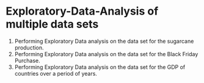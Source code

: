 # Exploratory-Data-Analysis of multiple data sets
1. Performing Exploratory Data analysis on the data set for the sugarcane production.
2. Performing Exploratory Data analysis on the data set for the Black Friday Purchase.
3. Performing Exploratory Data analysis on the data set for the GDP of countries over a period of years.
